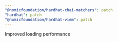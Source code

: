 ```yaml
---
"@nomicfoundation/hardhat-chai-matchers": patch
"hardhat": patch
"@nomicfoundation/hardhat-viem": patch
---
```

Improved loading performance
